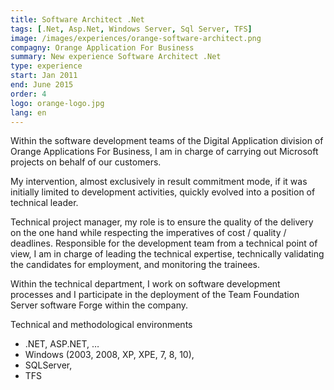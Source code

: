 ```yaml
---
title: Software Architect .Net
tags: [.Net, Asp.Net, Windows Server, Sql Server, TFS]
image: /images/experiences/orange-software-architect.png
compagny: Orange Application For Business
summary: New experience Software Architect .Net
type: experience
start: Jan 2011
end: June 2015
order: 4
logo: orange-logo.jpg
lang: en
---
```

Within the software development teams of the Digital Application division of Orange Applications For Business, I am in charge of carrying out Microsoft projects on behalf of our customers.

My intervention, almost exclusively in result commitment mode, if it was initially limited to development activities, quickly evolved into a position of technical leader.

Technical project manager, my role is to ensure the quality of the delivery on the one hand while respecting the imperatives of cost / quality / deadlines. Responsible for the development team from a technical point of view, I am in charge of leading the technical expertise, technically validating the candidates for employment, and monitoring the trainees.

Within the technical department, I work on software development processes and I participate in the deployment of the Team Foundation Server software Forge within the company.

Technical and methodological environments

- .NET, ASP.NET, …
- Windows (2003, 2008, XP, XPE, 7, 8, 10),
- SQLServer,
- TFS